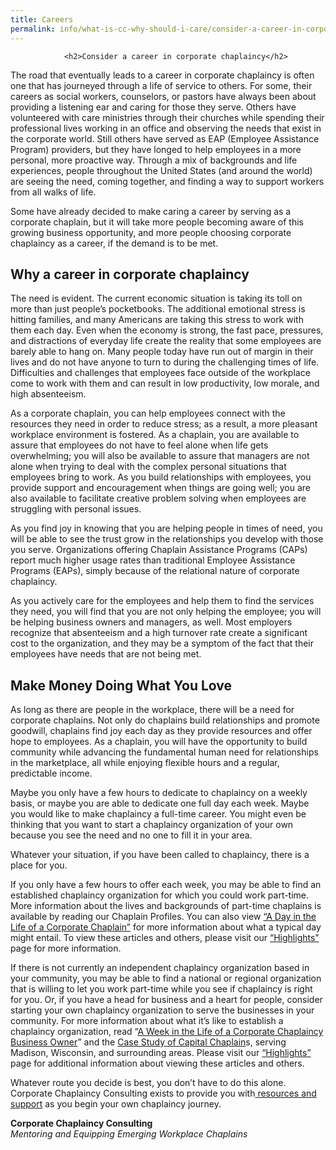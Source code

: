 ```yaml
---
title: Careers
permalink: info/what-is-cc-why-should-i-care/consider-a-career-in-corporate-chaplaincy/
---
```

				<h2>Consider a career in corporate chaplaincy</h2>
<p>The road that eventually leads to a career in corporate chaplaincy is often one that has journeyed through a life of service to others. For some, their careers as social workers, counselors, or pastors have always been about providing a listening ear and caring for those they serve. Others have volunteered with care ministries through their churches while spending their professional lives working in an office and observing the needs that exist in the corporate world. Still others have served as EAP (Employee Assistance Program) providers, but they have longed to help employees in a more personal, more proactive way. Through a mix of backgrounds and life experiences, people throughout the United States (and around the world) are seeing the need, coming together, and finding a way to support workers from all walks of life.</p>
<p>Some have already decided to make caring a career by serving as a corporate chaplain, but it will take more people becoming aware of this growing business opportunity, and more people choosing corporate chaplaincy as a career, if the demand is to be met.</p>
<h2>Why a career in corporate chaplaincy</h2>
<p>The need is evident. The current economic situation is taking its toll on more than just people&#8217;s pocketbooks. The additional emotional stress is hitting families, and many Americans are taking this stress to work with them each day. Even when the economy is strong, the fast pace, pressures, and distractions of everyday life create the reality that some employees are barely able to hang on. Many people today have run out of margin in their lives and do not have anyone to turn to during the challenging times of life. Difficulties and challenges that employees face outside of the workplace come to work with them and can result in low productivity, low morale, and high absenteeism.</p>
<p>As a corporate chaplain, you can help employees connect with the resources they need in order to reduce stress; as a result, a more pleasant workplace environment is fostered. As a chaplain, you are available to assure that employees do not have to feel alone when life gets overwhelming; you will also be available to assure that managers are not alone when trying to deal with the complex personal situations that employees bring to work. As you build relationships with employees, you provide support and encouragement when things are going well; you are also available to facilitate creative problem solving when employees are struggling with personal issues.</p>
<p>As you find joy in knowing that you are helping people in times of need, you will be able to see the trust grow in the relationships you develop with those you serve. Organizations offering Chaplain Assistance Programs (CAPs) report much higher usage rates than traditional Employee Assistance Programs (EAPs), simply because of the relational nature of corporate chaplaincy.</p>
<p>As you actively care for the employees and help them to find the services they need, you will find that you are not only helping the employee; you will be helping business owners and managers, as well. Most employers recognize that absenteeism and a high turnover rate create a significant cost to the organization, and they may be a symptom of the fact that their employees have needs that are not being met.</p>
<h2>Make Money Doing<strong> What You Love</strong></h2>
<p>As long as there are people in the workplace, there will be a need for corporate chaplains. Not only do chaplains build relationships and promote goodwill, chaplains find joy each day as they provide resources and offer hope to employees. As a chaplain, you will have the opportunity to build community while advancing the fundamental human need for relationships in the marketplace, all while enjoying flexible hours and a regular, predictable income.</p>
<p>Maybe you only have a few hours to dedicate to chaplaincy on a weekly basis, or maybe you are able to dedicate one full day each week. Maybe you would like to make chaplaincy a full-time career. You might even be thinking that you want to start a chaplaincy organization of your own because you see the need and no one to fill it in your area.</p>
<p>Whatever your situation, if you have been called to chaplaincy, there is a place for you.</p>
<p>If you only have a few hours to offer each week, you may be able to find an established chaplaincy organization for which you could work part-time. More information about the lives and backgrounds of part-time chaplains is available by reading our Chaplain Profiles. You can also view <a title="A Day in the Life of a Corporate Chaplain" href="../../../%3Fp=436.html">&#8220;A Day in the Life of a Corporate Chaplain&#8221;</a> for more information about what a typical day might entail. To view these articles and others, please visit our <a title="Document Highlights" href="http://www.corpchaps.com/packages-2/sample-documents/">&#8220;Highlights&#8221; </a>page for more information.</p>
<p>If there is not currently an independent chaplaincy organization based in your community, you may be able to find a national or regional organization that is willing to let you work part-time while you see if chaplaincy is right for you. Or, if you have a head for business and a heart for people, consider starting your own chaplaincy organization to serve the businesses in your community. For more information about what it&#8217;s like to establish a chaplaincy organization, read &#8220;<a title="A Week In The Life of A Corporate Chaplaincy Business Owner" href="../../../%3Fp=458.html">A Week in the Life of a Corporate Chaplaincy Business Owner</a>&#8221; and the <a title="Case Study: Capital Chaplains" href="../../../%3Fp=454.html">Case Study of Capital Chaplain</a>s, serving Madison, Wisconsin, and surrounding areas. Please visit our <a title="Document Highlights" href="http://www.corpchaps.com/packages-2/sample-documents/">&#8220;Highlights&#8221;</a> page for additional information about viewing these articles and others.</p>
<p>Whatever route you decide is best, you don&#8217;t have to do this alone. Corporate Chaplaincy Consulting exists to provide you with<a title="Packages" href="http://www.corpchaps.com/packages-2/"> resources and support</a> as you begin your own chaplaincy journey.</p>
<p><strong>Corporate Chaplaincy Consulting</strong><br />
<em>Mentoring and Equipping Emerging Workplace Chaplains</em></p>
